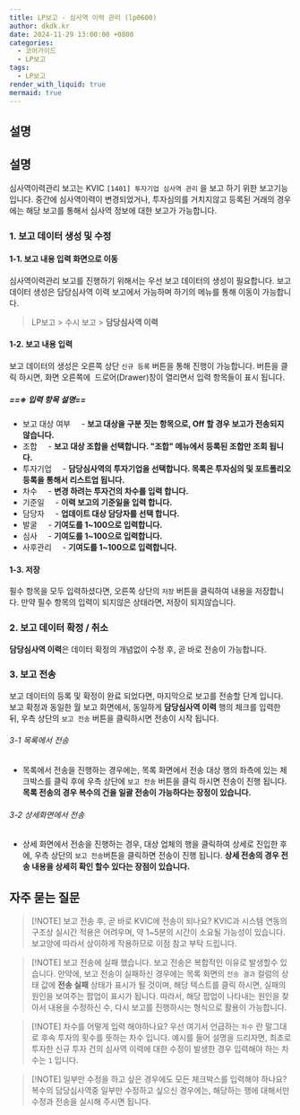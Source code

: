 ```yaml
---
title: LP보고 - 심사역 이력 관리 (lp0600)
author: dkdk.kr
date: 2024-11-29 13:00:00 +0800
categories:
  - 코어가이드
  - LP보고
tags:
  - LP보고
render_with_liquid: true
mermaid: true
---
```

## 설명
## 설명
심사역이력관리 보고는 KVIC `[1401] 투자기업 심사역 관리`  을 보고 하기 위한 보고기능 입니다.
중간에 심사역이력이 변경되었거나, 투자심의를 거치지않고 등록된 거래의 경우에는 해당 보고를 통해서 심사역 정보에 대한 보고가 가능합니다.
### 1. 보고 데이터 생성 및 수정
#### 1-1. 보고 내용 입력 화면으로 이동
심사역이력관리 보고를 진행하기 위해서는 우선 보고 데이터의 생성이 필요합니다.
보고 데이터 생성은 담당심사역 이력 보고에서 가능하며 하기의 메뉴를 통해 이동이 가능합니다.

> LP보고 > 수시 보고 > **담당심사역 이력**
#### 1-2. 보고 내용 입력
보고 데이터의 생성은 오른쪽 상단 `신규 등록` 버튼을 통해 진행이 가능합니다.
버튼을 클릭 하시면, 화면 오른쪽에  드로어(Drawer)창이 열리면서 입력 항목들이 표시 됩니다.
##### ==※ 입력 항목 설명==
- 보고 대상 여부
    - **보고 대상을 구분 짓는 항목으로, Off 할 경우 보고가 전송되지 않습니다.**
- 조합
    - **보고 대상 조합을 선택합니다. "조합" 메뉴에서 등록된 조합만 조회 됩니다.**
- 투자기업
    - **담당심사역의 투자기업을 선택합니다. 목록은 투자심의 및 포트폴리오 등록을 통해서 리스트업 됩니다.**
- 차수
    - **변경 하려는 투자건의 차수를 입력 합니다.**
- 기준일
    - **이력 보고의 기준일을 입력 합니다.**
- 담당자
    - **업데이트 대상 담당자를 선택 합니다.**
- 발굴
    - **기여도를 1~100으로 입력합니다.**
- 심사
    - **기여도를 1~100으로 입력합니다.**
- 사후관리
    - **기여도를 1~100으로 입력합니다.**

#### 1-3. 저장
필수 항목을 모두 입력하셨다면, 오른쪽 상단의 `저장` 버튼을 클릭하여 내용을 저장합니다.
만약 필수 항목의 입력이 되지않은 상태라면, 저장이 되지않습니다.

### 2. 보고 데이터 확정 / 취소 
**담당심사역 이력**은 데이터 확정의 개념없이 수정 후, 곧 바로 전송이 가능합니다.

### 3. 보고 전송 
보고 데이터의 등록 및 확정이 완료 되었다면, 마지막으로 보고를 전송할 단계 입니다.
보고 확정과 동일한 월 보고 화면에서, 동일하게 **담당심사역 이력** 행의 체크를 입력한 뒤, 우측 상단의 
`보고 전송` 버튼을 클릭하시면 전송이 시작 됩니다.
###### 3-1 목록에서 전송
- 목록에서 전송을 진행하는 경우에는, 목록 화면에서 전송 대상 행의 좌측에 있는 체크박스를 클릭 후에 우측 상단에 `보고 전송` 버튼을 클릭 하시면 전송이 진행 됩니다. **목록 전송의 경우 복수의 건을 일괄 전송이 가능하다는 장정이 있습니다.** 
###### 3-2 상세화면에서 전송
- 상세 화면에서 전송을 진행하는 경우, 대상 업체의 행을 클릭하여 상세로 진입한 후에, 우측 상단의 `보고 전송`버튼을 클릭하면 전송이 진행 됩니다. **상세 전송의 경우 전송 내용을 상세히 확인 할수 있다는 장점이 있습니다.**
　
## 자주 묻는 질문 

>[!NOTE] 보고 전송 후, 곧 바로 KVIC에 전송이 되나요?
>KVIC과 시스템 연동의 구조상 실시간 적용은 어려우며, 약 1~5분의 시간이 소요될 가능성이 있습니다. 보고양에 따라서 상이하게 작용하므로 이점 참고 부탁 드립니다.

>[!NOTE] 보고 전송에 실패 했습니다.
>보고 전송은 복합적인 이유로 발생할수 있습니다. 만약에, 보고 전송이 실패하신 경우에는 목록 화면의 `전송 결과` 컬럼의 상태 값에 **전송 실패** 상태가 표시가 될 것이며, 해당 텍스트를 클릭 하시면, 실패의 원인을 보여주는 팝업이 표시가 됩니다. 따라서, 해당 팝업이 나타내는 원인을 찾아서 내용을 수정하신 수, 다시 보고를 진행하시는 형식으로 활용이 가능합니다.

>[!NOTE] 차수를 어떻게 입력 해야하나요?
>우선 여기서 언급하는 `차수` 란 말그대로 후속 투자의 횟수를 뜻하는 차수 입니다.
>예시를 들어 설명을 드리자면, 최초로 투자한 신규 투자 건의 심사역 이력에 대한 수정이 발생한 경우 입력해야 하는 차수는 `1` 입니다. 

>[!NOTE] 일부만 수정을 하고 싶은 경우에도 모든 체크박스를 입력해야 하나요?
>복수의 담당심사역중 일부만 수정하고 싶으신 경우에는, 해당하는 행에 대해서만 수정과 전송을 실시해 주시면 됩니다.